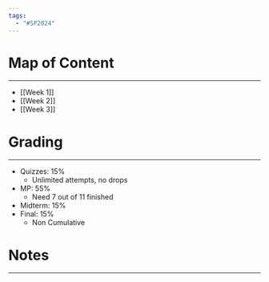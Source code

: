 ```yaml
---
tags:
  - "#SP2024"
---
```

# Map of Content
---
- [[Week 1]]
- [[Week 2]]
- [[Week 3]]
# Grading
---
- Quizzes: 15% 
	- Unlimited attempts, no drops
- MP: 55% 
	- Need 7 out of 11 finished 
- Midterm: 15% 
- Final: 15% 
	- Non Cumulative 
# Notes
---

